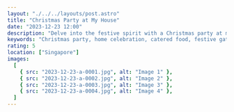 ```yaml
---
layout: "./../../layouts/post.astro"
title: "Christmas Party at My House"
date: "2023-12-23 12:00"
description: "Delve into the festive spirit with a Christmas party at my home, where delectable delights were catered for a stress-free and joyous celebration. Explore the magic of hassle-free holiday hosting."
keywords: "Christmas party, home celebration, catered food, festive gathering, holiday hosting, joyful moments, catering services, Christmas feast, home entertainment, stress-free celebration, festive delights."
rating: 5
location: ["Singapore"]
images:
  [
    { src: "2023-12-23-a-0001.jpg", alt: "Image 1" },
    { src: "2023-12-23-a-0002.jpg", alt: "Image 2" },
    { src: "2023-12-23-a-0003.jpg", alt: "Image 3" },
    { src: "2023-12-23-a-0004.jpg", alt: "Image 4" },
  ]
---
```

